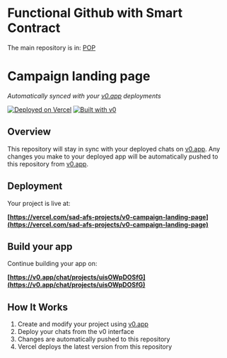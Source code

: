 # Functional Github with Smart Contract
The main repository is in: [POP](https://github.com/HuoHuanjia/PoP.git)
# Campaign landing page

*Automatically synced with your [v0.app](https://v0.app) deployments*

[![Deployed on Vercel](https://img.shields.io/badge/Deployed%20on-Vercel-black?style=for-the-badge&logo=vercel)](https://vercel.com/sad-afs-projects/v0-campaign-landing-page)
[![Built with v0](https://img.shields.io/badge/Built%20with-v0.app-black?style=for-the-badge)](https://v0.app/chat/projects/uisOWpDOSfG)

## Overview

This repository will stay in sync with your deployed chats on [v0.app](https://v0.app).
Any changes you make to your deployed app will be automatically pushed to this repository from [v0.app](https://v0.app).

## Deployment

Your project is live at:

**[https://vercel.com/sad-afs-projects/v0-campaign-landing-page](https://vercel.com/sad-afs-projects/v0-campaign-landing-page)**

## Build your app

Continue building your app on:

**[https://v0.app/chat/projects/uisOWpDOSfG](https://v0.app/chat/projects/uisOWpDOSfG)**

## How It Works

1. Create and modify your project using [v0.app](https://v0.app)
2. Deploy your chats from the v0 interface
3. Changes are automatically pushed to this repository
4. Vercel deploys the latest version from this repository
